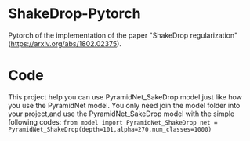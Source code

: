 # ShakeDrop-Pytorch
Pytorch of the implementation of the paper "ShakeDrop regularization" (https://arxiv.org/abs/1802.02375).
# Code
This project help you can use PyramidNet_SakeDrop model just like how you use the PyramidNet model.
You only need join the model folder into your project,and use the PyramidNet_SakeDrop model with the simple following codes:
`from model import PyramidNet_ShakeDrop
net = PyramidNet_ShakeDrop(depth=101,alpha=270,num_classes=1000)`

